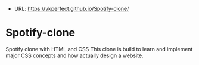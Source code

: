 - URL: https://vkperfect.github.io/Spotify-clone/
  
# Spotify-clone
Spotify clone with HTML and CSS
This clone is build to learn and implement major CSS concepts and how actually design a website.
